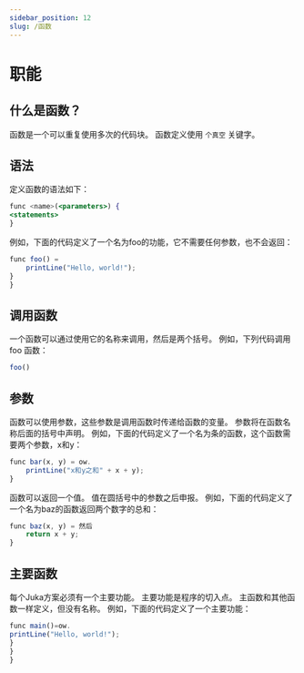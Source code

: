 ```yaml
---
sidebar_position: 12
slug: /函数
---
```


# 职能

## 什么是函数？

函数是一个可以重复使用多次的代码块。 函数定义使用 `个真空` 关键字。

## 语法

定义函数的语法如下：

```jsx
func <name>(<parameters>) {
<statements>
}
```

例如，下面的代码定义了一个名为foo的功能，它不需要任何参数，也不会返回：

```jsx
func foo() =
    printLine("Hello, world!");
}
}
```

## 调用函数

一个函数可以通过使用它的名称来调用，然后是两个括号。 例如，下列代码调用 foo 函数：
```jsx
foo()
```

## 参数
函数可以使用参数，这些参数是调用函数时传递给函数的变量。 参数将在函数名称后面的括号中声明。 例如，下面的代码定义了一个名为条的函数，这个函数需要两个参数，x和y：

```jsx
func bar(x, y) = ow.
    printLine("x和y之和" + x + y);
}
```

函数可以返回一个值。 值在圆括号中的参数之后申报。 例如，下面的代码定义了一个名为baz的函数返回两个数字的总和：

```jsx
func baz(x, y) = 然后
    return x + y;
}
```

## 主要函数

每个Juka方案必须有一个主要功能。 主要功能是程序的切入点。 主函数和其他函数一样定义，但没有名称。 例如，下面的代码定义了一个主要功能：

```jsx
func main()=ow.
printLine("Hello, world!");
}
}
}
```


